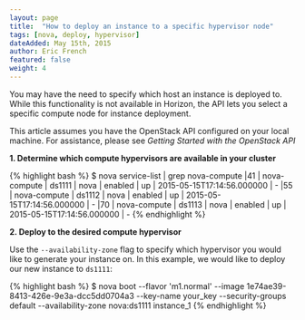 ```yaml
---
layout: page
title:  "How to deploy an instance to a specific hypervisor node"
tags: [nova, deploy, hypervisor]
dateAdded: May 15th, 2015
author: Eric French
featured: false
weight: 4
---
```


You may have the need to specify which host an instance is deployed to. While this functionality is not available in Horizon, the API lets you select a specific compute node for instance deployment.

This article assumes you have the OpenStack API configured on your local machine. For assistance, please see _Getting Started with the OpenStack API_

**1. Determine which compute hypervisors are available in your cluster**

{% highlight bash %}
$ nova service-list | grep nova-compute
|41 | nova-compute  | ds1111 | nova    | enabled | up | 2015-05-15T17:14:56.000000 | -
|55 | nova-compute  | ds1112 | nova    | enabled | up | 2015-05-15T17:14:56.000000 | -
|70 | nova-compute  | ds1113 | nova    | enabled | up | 2015-05-15T17:14:56.000000 | -
{% endhighlight %}

**2. Deploy to the desired compute hypervisor**

Use the `--availability-zone` flag to specify which hypervisor you would like to generate your instance on. In this example, we would like to deploy our new instance to `ds1111`:

{% highlight bash %}
$ nova boot --flavor 'm1.normal' --image 1e74ae39-8413-426e-9e3a-dcc5dd0704a3 --key-name your_key
--security-groups default --availability-zone nova:ds1111 instance_1
{% endhighlight %}
